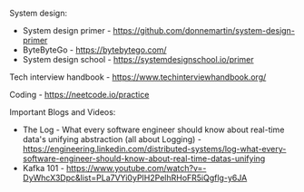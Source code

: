 System design:
- System design primer - https://github.com/donnemartin/system-design-primer
- ByteByteGo - https://bytebytego.com/
- System design school - https://systemdesignschool.io/primer

Tech interview handbook - https://www.techinterviewhandbook.org/

Coding - https://neetcode.io/practice


Important Blogs and Videos:
- The Log - What every software engineer should know about real-time data's unifying abstraction (all about Logging) - https://engineering.linkedin.com/distributed-systems/log-what-every-software-engineer-should-know-about-real-time-datas-unifying
- Kafka 101 - https://www.youtube.com/watch?v=-DyWhcX3Dpc&list=PLa7VYi0yPIH2PelhRHoFR5iQgflg-y6JA
